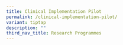 ```yaml
---
title: Clinical Implementation Pilot
permalink: /clinical-implementation-pilot/
variant: tiptap
description: ""
third_nav_title: Research Programmes
---
```

